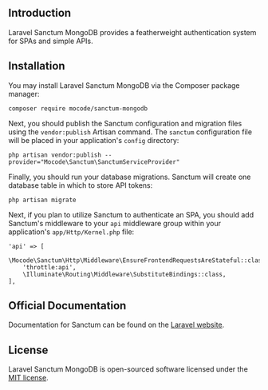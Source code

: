 ## Introduction

Laravel Sanctum MongoDB provides a featherweight authentication system for SPAs and simple APIs.

## Installation

You may install Laravel Sanctum MongoDB via the Composer package manager:
```
composer require mocode/sanctum-mongodb
```

Next, you should publish the Sanctum configuration and migration files using the `vendor:publish` Artisan command. The `sanctum` configuration file will be placed in your application's `config` directory:
```
php artisan vendor:publish --provider="Mocode\Sanctum\SanctumServiceProvider"
```

Finally, you should run your database migrations. Sanctum will create one database table in which to store API tokens:
```
php artisan migrate
```

Next, if you plan to utilize Sanctum to authenticate an SPA, you should add Sanctum's middleware to your `api` middleware group within your application's `app/Http/Kernel.php` file:
```
'api' => [
    \Mocode\Sanctum\Http\Middleware\EnsureFrontendRequestsAreStateful::class,
    'throttle:api',
    \Illuminate\Routing\Middleware\SubstituteBindings::class,
],
```

## Official Documentation

Documentation for Sanctum can be found on the [Laravel website](https://laravel.com/docs/sanctum).

## License

Laravel Sanctum MongoDB is open-sourced software licensed under the [MIT license](LICENSE.md).
